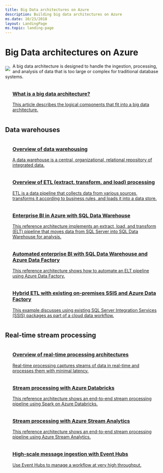 ```yaml
---
title: Big Data architectures on Azure
description: Building big data architectures on Azure
ms.date: 10/23/2018
layout: LandingPage
ms.topic: landing-page
---
```


# Big Data architectures on Azure

<!-- markdownlint-disable MD033 -->

<img src="../_images/data-guide.svg" style="float:left; margin-top:8px; margin-right:8px; max-width: 80px; max-height: 80px;"/>

A big data architecture is designed to handle the ingestion, processing, and analysis of data that is too large or complex for traditional database systems.

<ul  class="panelContent cardsZ">
<li style="display: flex; flex-direction: column;">
    <a href="../data-guide/big-data/index.md" style="display: flex; flex-direction: column; flex: 1 0 auto;">
        <div class="cardSize" style="flex: 1 0 auto; display: flex;">
            <div class="cardPadding" style="display: flex;">
                <div class="card">
                    <div class="cardText">
                        <h3>What is a big data architecture?</h3>
                        <p>This article describes the logical components that fit into a big data architecture.</p>
                    </div>
                </div>
            </div>
        </div>
    </a>
</li>
</ul>

## Data warehouses

<ul  class="panelContent cardsZ">
<li style="display: flex; flex-direction: column;">
    <a href="../data-guide/relational-data/data-warehousing.md" style="display: flex; flex-direction: column; flex: 1 0 auto;">
        <div class="cardSize" style="flex: 1 0 auto; display: flex;">
            <div class="cardPadding" style="display: flex;">
                <div class="card">
                    <div class="cardText">
                        <h3>Overview of data warehousing</h3>
                        <p>A data warehouse is a central, organizational, relational repository of integrated data.</p>
                    </div>
                </div>
            </div>
        </div>
    </a>
</li>
<li style="display: flex; flex-direction: column;">
    <a href="../data-guide/relational-data/etl.md" style="display: flex; flex-direction: column; flex: 1 0 auto;">
        <div class="cardSize" style="flex: 1 0 auto; display: flex;">
            <div class="cardPadding" style="display: flex;">
                <div class="card">
                    <div class="cardText">
                        <h3>Overview of ETL (extract, transform, and load) processing</h3>
                        <p>ETL is a data pipeline that collects data from various sources, transforms it according to business rules, and loads it into a data store.</p>
                    </div>
                </div>
            </div>
        </div>
    </a>
</li>
<li style="display: flex; flex-direction: column;">
    <a href="../reference-architectures/data/enterprise-bi-sqldw.md" style="display: flex; flex-direction: column; flex: 1 0 auto;">
        <div class="cardSize" style="flex: 1 0 auto; display: flex;">
            <div class="cardPadding" style="display: flex;">
                <div class="card">
                    <div class="cardText">
                        <h3>Enterprise BI in Azure with SQL Data Warehouse</h3>
                        <p>This reference architecture implements an extract, load, and transform (ELT) pipeline that moves data from SQL Server into SQL Data Warehouse for analysis.</p>
                    </div>
                </div>
            </div>
        </div>
    </a>
</li>
<li style="display: flex; flex-direction: column;">
    <a href="../reference-architectures/data/enterprise-bi-adf.md" style="display: flex; flex-direction: column; flex: 1 0 auto;">
        <div class="cardSize" style="flex: 1 0 auto; display: flex;">
            <div class="cardPadding" style="display: flex;">
                <div class="card">
                    <div class="cardText">
                        <h3>Automated enterprise BI with SQL Data Warehouse and Azure Data Factory</h3>
                        <p>This reference architecture shows how to automate an ELT pipeline using Azure Data Factory.</p>
                    </div>
                </div>
            </div>
        </div>
    </a>
</li>
<li style="display: flex; flex-direction: column;">
    <a href="../reference-architectures/data/enterprise-bi-adf.md" style="display: flex; flex-direction: column; flex: 1 0 auto;">
        <div class="cardSize" style="flex: 1 0 auto; display: flex;">
            <div class="cardPadding" style="display: flex;">
                <div class="card">
                    <div class="cardText">
                        <h3>Hybrid ETL with existing on-premises SSIS and Azure Data Factory</h3>
                        <p>This example discusses using existing SQL Server Integration Services (SSIS) packages as part of a cloud data workflow.</p>
                    </div>
                </div>
            </div>
        </div>
    </a>
</li>
</ul>

## Real-time stream processing

<ul  class="panelContent cardsZ">
<li style="display: flex; flex-direction: column;">
    <a href="../data-guide/relational-data/data-warehousing.md" style="display: flex; flex-direction: column; flex: 1 0 auto;">
        <div class="cardSize" style="flex: 1 0 auto; display: flex;">
            <div class="cardPadding" style="display: flex;">
                <div class="card">
                    <div class="cardText">
                        <h3>Overview of real-time processing architectures</h3>
                        <p>Real-time processing captures steams of data in real-time and processes them with minimal latency.</p>
                    </div>
                </div>
            </div>
        </div>
    </a>
</li>
<li style="display: flex; flex-direction: column;">
    <a href="../reference-architectures/data/stream-processing-databricks.md" style="display: flex; flex-direction: column; flex: 1 0 auto;">
        <div class="cardSize" style="flex: 1 0 auto; display: flex;">
            <div class="cardPadding" style="display: flex;">
                <div class="card">
                    <div class="cardText">
                        <h3>Stream processing with Azure Databricks</h3>
                        <p>This reference architecture shows an end-to-end stream processing pipeline using Spark on Azure Databricks.</p>
                    </div>
                </div>
            </div>
        </div>
    </a>
</li>
<li style="display: flex; flex-direction: column;">
    <a href="../reference-architectures/data/stream-processing-stream-analytics.md" style="display: flex; flex-direction: column; flex: 1 0 auto;">
        <div class="cardSize" style="flex: 1 0 auto; display: flex;">
            <div class="cardPadding" style="display: flex;">
                <div class="card">
                    <div class="cardText">
                        <h3>Stream processing with Azure Stream Analytics</h3>
                        <p>This reference architecture shows an end-to-end stream processing pipeline using Azure Stream Analytics.</p>
                    </div>
                </div>
            </div>
        </div>
    </a>
</li>
<li style="display: flex; flex-direction: column;">
    <a href="../microservices/ingestion-workflow.md" style="display: flex; flex-direction: column; flex: 1 0 auto;">
        <div class="cardSize" style="flex: 1 0 auto; display: flex;">
            <div class="cardPadding" style="display: flex;">
                <div class="card">
                    <div class="cardText">
                        <h3>High-scale message ingestion with Event Hubs</h3>
                        <p>Use Event Hubs to manage a workflow at very high throughput.</p>
                    </div>
                </div>
            </div>
        </div>
    </a>
</li>
</ul>
